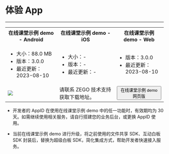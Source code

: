 # 体验 App

- - -

<table>
  
<tbody><tr>
<th>在线课堂示例 demo - <b>Android</b></th>
<th>在线课堂示例 demo - <b>iOS</b></th>
<th>在线课堂示例 demo - <b>Web</b></th>
</tr>
<tr>
<td><ul><li>大小：88.0 MB</li><li>版本：3.0.0</li><li>最近更新：2023-08-10</li></ul></td>
<td><ul><li>大小：-</li><li>版本：-</li><li>最近更新：-</li></ul></td>
<td><ul><li>版本：3.0.0</li><li>最近更新：2023-08-10</li></ul></td>
</tr>
<tr>
<td><a href="https://artifact-demo.zego.im/GoClass/goclass.apk" title="手机扫码体验，或浏览器点击下载。"><Frame width="512" height="auto" caption=""><img src="https://zego-platform-growth.oss-cn-shanghai.aliyuncs.com/official-website/zego/experience-app/img_vocational_app_android.png" /></Frame></a></td>
<td>请联系 ZEGO 技术支持获取下载地址。</td>
<td><Button href="https://goclass.zego.im/#/login" primary-color="NavyBlue" target="_blank">在线课堂示例 demo 网页版</Button></td>
</tr>
</tbody></table>

<Warning title="注意">

- 开发者的 AppID 在使用在线课堂示例 demo 中的任一功能时，有效期均为 30 天。如需继续使用相关服务，请自行搭建您的业务后台，或更换 AppID 使用。

- 当前在线课堂示例 demo 进行升级，将之前使用的文件共享 SDK、互动白板 SDK 封装后，替换为超级白板 SDK，简化集成方式，帮助开发者快速接入服务。
</Warning>


<Content />